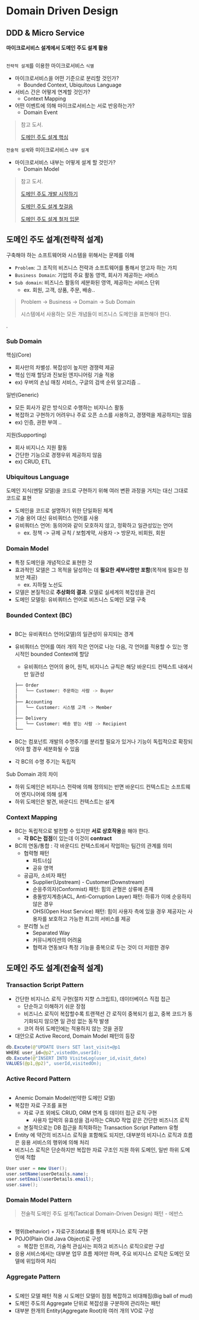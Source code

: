 # Domain Driven Design

## DDD & Micro Service

**마이크로서비스 설계에서 도메인 주도 설계 활용**

<figure><img src="../../.gitbook/assets/micro-service/ddd-design.png" alt=""><figcaption></figcaption></figure>

`전략적 설계`를 이용한 마이크로서비스 `식별`
- 마이크로서비스을 어떤 기준으로 분리할 것인가?
  - Bounded	Context, Ubiquitous Language
- 서비스 간은 어떻게 연계할 것인가?
  - Context	Mapping
- 어떤 이벤트에 의해 마이크로서비스는 서로 반응하는가?
  - Domain Event

> 참고 도서. 
> 
> [도메인 주도 설계 핵심](https://www.yes24.com/Product/Goods/48577718)

`전술적 설계`와 미이크로서비스 `내부 설계`
- 마이크로서비스 내부는 어떻게 설계 할 것인가?
  - Domain Model

> 참고 도서. 
> 
> [도메인 주도 개발 시작하기](https://www.yes24.com/Product/Goods/108431347)
>
> [도메인 주도 설계 첫걸음](https://www.yes24.com/Product/Goods/109708596)
>
> [도메인 주도 설계 철저 입문](https://www.yes24.com/Product/Goods/93384475)

## 도메인 주도 설계(전략적 설계)

구축해야 하는 소프트웨어와 시스템을 위해서는 문제를 이해
- `Problem`: 그 조직의 비즈니스 전략과 소프트웨어를 통해서 얻고자 하는 가치
- `Business Domain`: 기업의 주요 활동 영역, 회사가 제공하는 서비스
- `Sub domain`: 비즈니스 활동의 세분화된 영역, 제공하는 서비스 단위
  - ex. 회원, 고객, 상품, 주문, 배송..

> Problem -> Business -> Domain -> Sub Domain
>
> 시스템에서 사용하는 모든 개념들이 비즈니스 도메인을 표현해야 한다.

.

### Sub Domain

핵심(Core)
- 회사만의 차별성. 복잡성이 높지만 경쟁력 제공
- 핵심 인재 할당과 진보된 엔지니어링 기술 적용
- ex) 우버의 손님 매칭 서비스, 구글의 검색 순위 알고리즘 ..

일반(Generic)
- 모든 회사가 같은 방식으로 수행하는 비지니스 활동
- 복잡하고 구현하기 어려우나 주로 오픈 소스를 사용하고, 경쟁력을 제공하지는 않음
- ex) 인증, 권한 부여 ..

지원(Supporting)	
- 회사 비지니스 지원 활동
- 간단한 기능으로 경쟁우위 제공하지 않음
- ex) CRUD, ETL

### Ubiquitous Language

도메인 지식(멘탈 모델)을 코드로 구현하기 위해 여러 변환 과정을 거치는 대신 그대로 코드로 표현
- 도메인을 코드로 설명하기 위한 단일화된 체계
- 기술 용어 대신 유비쿼터스 언어를 사용
- 유비쿼터스 언어: 동의어와 같이 모호하지 않고, 정확하고 일관성있는 언어
  - ex. 정책 -> 규제 규칙 / 보험계약, 사용자 -> 방문자, 비회원, 회원

### Domain Model

- 특정 도메인을 개념적으로 표현한 것
- 효과적인 모델은 그 목적을 달성하는 데 **필요한 세부사항만 포함**(목적에 필요한 정보만 제공)
  - ex. 지하철 노선도
- 모델은 본질적으로 **추상화의 결과**. 모델로 실세계의 복잡성을 관리
- 도메인 모델링: 유비쿼터스 언어로 비즈니스 도메인 모델 구축

### Bounded Context (BC)

<figure><img src="../../.gitbook/assets/micro-service/bounded-context.png" alt=""><figcaption></figcaption></figure>

- BC는 유비쿼터스 언어(모델)의 일관성이 유지되는 경계
- 유비쿼터스 언어를 여러 개의 작은 언어로 나눈 다음, 각 언어를 적용할 수 있는 명시적인 bounded Context에 할당
  - 유비쿼터스 언어의 용어, 원칙, 비지니스 규칙은 해당 바운디드 컨텍스트 내에서만 일관성

  ```bash
  ├── Order
  │   └── Customer: 주문하는 사람 -> Buyer
  │
  ├── Accounting
  │   └── Customer: 시스템 고객 -> Member
  │
  ├── Delivery
  │   └── Customer: 배송 받는 사람 -> Recipient
  └── 
  ```

- BC는 컴포넌트 개발의 수명주기를 분리할 필요가 있거나 기능이 독립적으로 확장되어야 할 경우 세분화될 수 있음
- 각 BC의 수명 주기는 독립적

Sub Domain 과의 차이
- 하위 도메인은 비지니스 전략에 의해 정의되는 반면 바운디드 컨텍스트는 소프트웨어 엔지니어에 의해 설계
- 하위 도메인은 발견, 바운디드 컨텍스트는 설계

### Context Mapping

- BC는 독립적으로 발전할 수 있지만 **서로 상호작용**을 해야 한다. 
  - **각 BC는 접점**이 있는데 이것이 **contract**
- BC의 연동/통합 : 각 바운디드 컨텍스트에서 작업하는 팀간의 관계를 의미
  - 협력형 패턴
    - 파트너십
    - 공유 영역
  - 공급자, 소비자 패턴
    - Supplier(Upstream) - Customer(Downstream)
    - 순응주의자(Conformist) 패턴: 힘의 균형은 상류에 존재
    - 충돌방지계층(ACL, Anti-Corruption Layer) 패턴: 하류가 이에 순응하지 않은 경우
    - OHS(Open Host Service) 패턴: 힘이 사용자 측에 있을 경우 제공자는 사용자를 보호하고 가능한 최고의 서비스를 제공
  - 분리형 노선
    - Separated Way
    - 커뮤니케이션의 어려움
    - 협력과 연동보다 특정 기능을 중복으로 두는 것이 더 저렴한 경우

## 도메인 주도 설계(전술적 설계)

### Transaction Script Pattern

- 간단한 비지니스 로직 구현(절차 지향 스크립트), 데이터베이스 직접 접근
  - 단순하고 이해하기 쉬운 장점
  - 비즈니스 로직이 복잡할수록 트랜잭션 간 로직이 중복되기 쉽고, 중복 코드가 동기화되지 않으면 일
관성 없는 동작 발생
  - 코어 하위 도메인에는 적용하지 않는 것을 권장
- 대안으로 Active Record, Domain Model 패턴의 등장

```java
db.Excute(@"UPDATE Users SET last_visit=@p1
WHERE user_id=@p2",vistedOn,userId);
db.Excute(@"INSERT INTO VisiteLog(user_id,visit_date)
VALUES(@p1,@p2)", userId,visitedOn);
```

### Active Record Pattern

<figure><img src="../../.gitbook/assets/micro-service/active-record-pattern.png" alt=""><figcaption></figcaption></figure>

- Anemic Domain Model(빈약한 도메인 모델)
- 복잡한 자료 구조를 표현
  - 자료 구조 외에도 CRUD, ORM 연계 등 데이터 접근 로직 구현
    - 사용자 입력의 유효성을 검사하는 CRUD 작업 같은 간단한 비즈니즈 로직
  - 본질적으로는 DB 접근을 최적화하는 Transaction	Script Pattern 유형
- Entity 에 약간의 비즈니스 로직을 포함해도 되지만, 대부분의 비지니스 로직과 흐름은 응용 서비스의 행위에 의해 처리
- 비즈니스 로직은 단순하지만 복잡한 자료 구조인 지원 하위 도메인, 일반 하위 도메인에 적합

```java
User user = new User();
user.setName(userDetails.name);
user.setEmail(userDetails.email);
user.save();
```

### Domain Model Pattern

> 전술적 도메인 주도 설계(Tactical Domain-Driven Design) 패턴 - 에반스

<figure><img src="../../.gitbook/assets/micro-service/domain-model-pattern.png" alt=""><figcaption></figcaption></figure>

- 행위(behavior) + 자료구조(data)를 통해 비지니스 로직 구현
- POJO(Plain Old Java Object)로 구성
  - 복잡한 인프라, 기술적 관심사는 피하고 비즈니스 로직으로만 구성
- 응용 서비스에서는 대부분 업무 흐름 제어만 하며, 주요 비지니스 로직은 도메인 모델에 위임하여 처리

### Aggregate Pattern

<figure><img src="../../.gitbook/assets/micro-service/aggregate-pattern.png" alt=""><figcaption></figcaption></figure>

- 도메인 모델 패턴 적용 시 도메인 모델이 점점 복잡하고 비대해짐(Big ball of mud)
- 도메인 주도의 Aggregate 단위로 복잡성을 구분하여 관리하는 패턴
- 대부분 한개의 Entity(Aggregate Root)와 여러 개의 VO로 구성